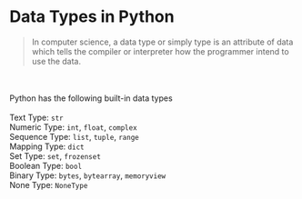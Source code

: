 # Data Types in Python
> In computer science, a data type or simply type is an attribute of data which tells the compiler or interpreter how the programmer intend to use the data.

<br><br>
Python has the following built-in data types <br><br>
Text Type: `str` <br>
Numeric Type: `int`, `float`, `complex` <br>
Sequence Type: `list`, `tuple`, `range` <br>
Mapping Type: `dict` <br>
Set Type: `set`, `frozenset` <br>
Boolean Type: `bool` <br>
Binary Type: `bytes`, `bytearray`, `memoryview` <br>
None Type: `NoneType`

<!-- <img width=1000px src="https://upload.wikimedia.org/wikipedia/commons/thumb/1/10/Python_3._The_standard_type_hierarchy.png/636px-Python_3._The_standard_type_hierarchy.png"> -->
